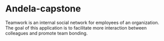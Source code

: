 # Andela-capstone
Teamwork is an internal social network for employees of an organization. The goal of this application is to facilitate more interaction between colleagues and promote team bonding.
